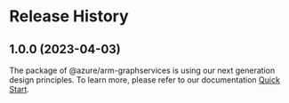 # Release History
    
## 1.0.0 (2023-04-03)

The package of @azure/arm-graphservices is using our next generation design principles. To learn more, please refer to our documentation [Quick Start](https://aka.ms/js-track2-quickstart).

